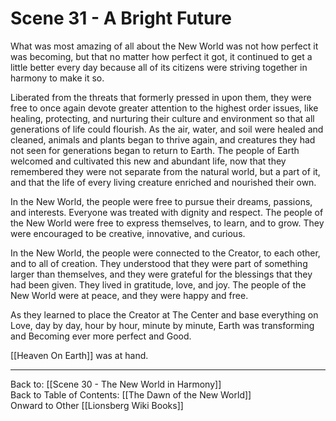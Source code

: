# Scene 31 - A Bright Future

What was most amazing of all about the New World was not how perfect it was becoming, but that no matter how perfect it got, it continued to get a little better every day because all of its citizens were striving together in harmony to make it so.

Liberated from the threats that formerly pressed in upon them, they were free to once again devote greater attention to the highest order issues, like healing, protecting, and nurturing their culture and environment so that all generations of life could flourish. As the air, water, and soil were healed and cleaned, animals and plants began to thrive again, and creatures they had not seen for generations began to return to Earth. The people of Earth welcomed and cultivated this new and abundant life, now that they remembered they were not separate from the natural world, but a part of it, and that the life of every living creature enriched and nourished their own.
  
In the New World, the people were free to pursue their dreams, passions, and interests. Everyone was treated with dignity and respect. The people of the New World were free to express themselves, to learn, and to grow. They were encouraged to be creative, innovative, and curious.

In the New World, the people were connected to the Creator, to each other, and to all of creation. They understood that they were part of something larger than themselves, and they were grateful for the blessings that they had been given. They lived in gratitude, love, and joy. The people of the New World were at peace, and they were happy and free. 

As they learned to place the Creator at The Center and base everything on Love, day by day, hour by hour, minute by minute, Earth was transforming and Becoming ever more perfect and Good.

[[Heaven On Earth]] was at hand. 

___

Back to: [[Scene 30 - The New World in Harmony]]  
Back to Table of Contents: [[The Dawn of the New World]]  
Onward to Other [[Lionsberg Wiki Books]]  

